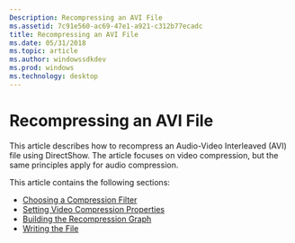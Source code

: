 ```yaml
---
Description: Recompressing an AVI File
ms.assetid: 7c91e560-ac69-47e1-a921-c312b77ecadc
title: Recompressing an AVI File
ms.date: 05/31/2018
ms.topic: article
ms.author: windowssdkdev
ms.prod: windows
ms.technology: desktop
---
```


# Recompressing an AVI File

This article describes how to recompress an Audio-Video Interleaved (AVI) file using DirectShow. The article focuses on video compression, but the same principles apply for audio compression.

This article contains the following sections:

-   [Choosing a Compression Filter](choosing-a-compression-filter.md)
-   [Setting Video Compression Properties](setting-video-compression-properties.md)
-   [Building the Recompression Graph](building-the-recompression-graph.md)
-   [Writing the File](writing-the-file.md)

 

 



